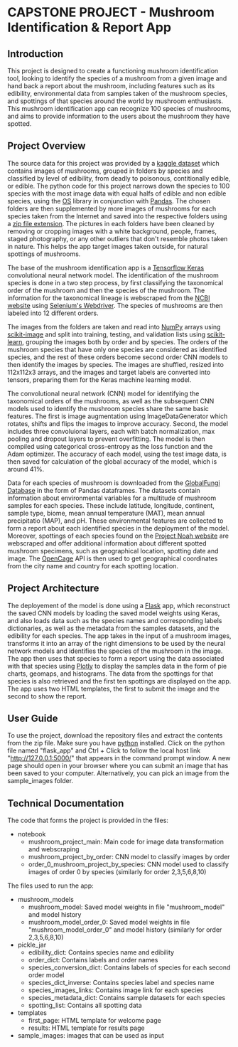 # CAPSTONE PROJECT - Mushroom Identification & Report App


## Introduction
This project is designed to create a functioning mushroom identification tool, looking to identify the species of a mushroom from a given image and hand back a report about the mushroom, including features such as its edibility, environmental data from samples taken of the mushroom species, and spottings of that species around the world by mushroom enthusiasts. This mushroom identification app can recognize 100 species of mushrooms, and aims to provide information to the users about the mushroom they have spotted.

## Project Overview
The source data for this project was provided by a [kaggle dataset](https://www.kaggle.com/datasets/derekkunowilliams/mushrooms) which contains images of mushrooms, grouped in folders by species and classified by level of edibility, from deadly to poisonous, contitionally edible, or edible. The python code for this project narrows down the species to 100 species with the most image data with equal halfs of edible and non edible species, using the [OS](https://docs.python.org/3/library/os.html) library in conjunction with [Pandas](https://pandas.pydata.org/). The chosen folders are then supplemented by more images of mushrooms for each species taken from the Internet and saved into the respective folders using a [zip file extension](https://download-all-images.mobilefirst.me/). The pictures in each folders have been cleaned by removing or cropping images with a white background, people, frames, staged photography, or any other outliers that don't resemble photos taken in nature. This helps the app target images taken outside, for natural spottings of mushrooms. 

The base of the mushroom identification app is a [Tensorflow Keras](https://keras.io/) convolutional neural network model. The identification of the mushroom species is done in a two step process, by first classifying the taxonomical order of the mushroom and then the species of the mushroom. The information for the taxonomical lineage is webscraped from the [NCBI website](https://www.ncbi.nlm.nih.gov/Taxonomy/Browser/wwwtax.cgi) using [Selenium's Webdriver](https://www.selenium.dev/documentation/webdriver/). The species of mushrooms are then labeled into 12 different orders.

The images from the folders are taken and read into [NumPy](https://numpy.org/doc/) arrays using [scikit-image](https://scikit-image.org/docs/stable/api/skimage.html) and split into training, testing, and validation lists using [scikit-learn](https://scikit-learn.org/stable/index.html), grouping the images both by order and by species. The orders of the mushroom species that have only one species are considered as identified species, and the rest of these orders become second order CNN models to then identify the images by species. The images are shuffled, resized into 112x112x3 arrays, and the images and target labels are converted into tensors, preparing them for the Keras machine learning model.

The convolutional neural network (CNN) model for identifying the taxonomical orders of the mushrooms, as well as the subsequent CNN models used to identify the mushroom species share the same basic features. The first is image augmentation using ImageDataGenerator which rotates, shifts and flips the images to improve accuracy. Second, the model includes three convoluional layers, each with batch normalization, max pooling and dropout layers to prevent overfitting. The model is then compiled using categorical cross-entropy as the loss function and the Adam optimizer. The accuracy of each model, using the test image data, is then saved for calculation of the global accuracy of the model, which is around 41%.

Data for each species of mushroom is downloaded from the [GlobalFungi Database](https://globalfungi.com/) in the form of Pandas dataframes. The datasets contain information about environmental variables for a multitude of mushroom samples for each species. These include latitude, longitude, continent, sample type, biome, mean annual temperature (MAT), mean annual precipitatio (MAP), and pH. These environmental features are collected to form a report about each identified species in the deployment of the model. Moreover, spottings of each species found on the [Project Noah website](https://www.projectnoah.org) are webscraped and offer additional information about different spotted mushroom specimens, such as geographical location, spotting date and image. The [OpenCage](https://opencagedata.com/) API is then used to get geographical coordinates from the city name and country for each spotting location.

## Project Architecture
The deployement of the model is done using a [Flask](https://flask.palletsprojects.com/en/2.1.x/) app, which reconstruct the saved CNN models by loading the saved model weights using Keras, and also loads data such as the species names and corresponding labels dictionaries, as well as the metadata from the samples datasets, and the edibility for each species. The app takes in the input of a mushroom images, transforms it into an array of the right dimensions to be used by the neural network models and identifies the species of the mushroom in the image. The app then uses that species to form a report using the data associated with that species using [Plotly](https://plotly.com/python-api-reference/index.html) to display the samples data in the form of pie charts, geomaps, and histograms. The data from the spottings for that species is also retrieved and the first ten spottings are displayed on the app. The app uses two HTML templates, the first to submit the image and the second to show the report.

## User Guide
To use the project, download the repository files and extract the contents from the zip file. Make sure you have [python](https://www.python.org/downloads/) installed. Click on the python file named "flask_app" and Ctrl + Click to follow the local host link "http://127.0.0.1:5000/" that appears in the command prompt window. A new page should open in your browser where you can submit an image that has been saved to your computer. Alternatively, you can pick an image from the sample_images folder.

## Technical Documentation
The code that forms the project is provided in the files:
- notebook
    - mushroom_project_main: Main code for image data transformation and webscraping
    - mushroom_project_by_order: CNN model to classify images by order
    - order_0_mushroom_project_by_species: CNN model used to classify images of order 0 by species (similarly for order 2,3,5,6,8,10)

The files used to run the app:
- mushroom_models
    - mushroom_model: Saved model weights in file "mushroom_model" and model history
    - mushroom_model_order_0: Saved model weights in file "mushroom_model_order_0" and model history (similarly for order 2,3,5,6,8,10)
- pickle_jar
    - edibility_dict: Contains species name and edibility
    - order_dict: Contains labels and order names
    - species_conversion_dict: Contains labels of species for each second order model
    - species_dict_inverse: Contains species label and species name
    - species_images_links: Contains image link for each species
    - species_metadata_dict: Contains sample datasets for each species
    - spotting_list: Contains all spotting data
- templates
    - first_page: HTML template for welcome page
    - results: HTML template for results page
- sample_images: images that can be used as input
